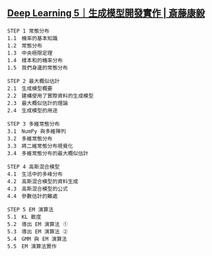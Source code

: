 
#

## [Deep Learning 5｜生成模型開發實作 | 斎藤康毅](https://www.tenlong.com.tw/products/9786264251327?list_name=lv) 
```
STEP 1 常態分布
1.1　機率的基本知識
1.2　常態分布
1.3　中央極限定理
1.4　樣本和的機率分布
1.5　我們身邊的常態分布

STEP 2 最大概似估計
2.1　生成模型概要
2.2　建構使用了實際資料的生成模型
2.3　最大概似估計的理論
2.4　生成模型的用途

STEP 3 多維常態分布
3.1　NumPy 與多維陣列
3.2　多維常態分布
3.3　將二維常態分布視覺化
3.4　多維常態分布的最大概似估計

STEP 4 高斯混合模型
4.1　生活中的多峰分布
4.2　高斯混合模型的資料生成
4.3　高斯混合模型的公式
4.4　參數估計的難處

STEP 5 EM 演算法
5.1　KL 散度
5.2　導出 EM 演算法 ①
5.3　導出 EM 演算法 ②
5.4　GMM 與 EM 演算法
5.5　EM 演算法實作
```
